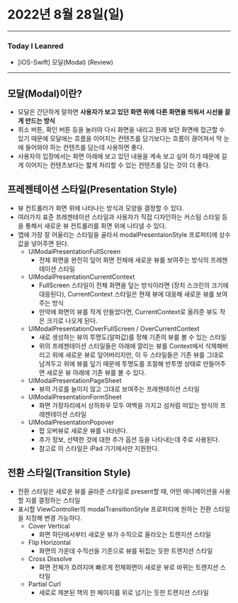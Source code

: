 # 2022년 8월 28일(일)

----

### Today I Leanred 

- [iOS-Swift] 모달(Modal) (Review)

---

## 모달(Modal)이란?

- 모달은 간단하게 말하면 **사용자가 보고 있던 화면 위에 다른 화면을 띄워서 시선을 끌게 만드는 방식** 
- 취소 버튼, 확인 버튼 등을 눌러야 다시 화면을 내리고 원래 보던 화면에 접근할 수 있기 때문에 모달에는 흐름을 이어지는 컨텐츠를 담기보다는 흐름이 끊어져서 딱 눈에 들어와야 하는 컨텐츠를 담는데 사용하면 좋다.
- 사용자의 입장에서는 화면 아래에 보고 있던 내용을 계속 보고 싶어 하기 때문에 길게 이어지는 컨텐츠보다는 짧게 처리할 수 있는 컨텐츠를 담는 것이 더 좋다.

## 프레젠테이션 스타일(Presentation Style)

- 뷰 컨트롤러가 화면 위에 나타나는 방식과 모양을 결정할 수 있다.
- 여러가지 표준 프레젠테이션 스타일과 사용자가 직접 디자인하는 커스텀 스타일 등을 통해서 새로운 뷰 컨트롤러를 화면 위에 나타낼 수 있다.
- 앱에 가장 잘 어울리는 스타일을 골라서 modalPresentaionStyle 프로퍼티에 상수 값을 넣어주면 된다.
  - UIModalPresentationFullScreen
    - 전체 화면을 완전히 덮어 화면 전체에 새로운 뷰를 보여주는 방식의 프레젠테이션 스타일 
  - UIModalPresentationCurrentContext
    - FullScreen 스타일이 전체 화면을 덮는 방식이라면 (장치 스크린의 크기에 대응된다), CurrentContext 스타일은 현재 뷰에 대응해 새로운 뷰를 보여주는 방식 
    - 만약에 화면의 뷰를 작게 만들었다면, CurrentContext로 올려준 뷰도 작은 크기로 나오게 된다.
  - UIModalPresentationOverFullScreen / OverCurrentContext
    - 새로 생성하는 뷰의 투명도(알파값)를 정해 기존의 뷰를 볼 수 있는 스타일 
    - 위의 프레젠테이션 스타일들은 아래에 깔리는 뷰를 Context에서 삭제해버리고 위에 새로운 뷰로 덮어버리지만, 이 두 스타일들은 기존 뷰를 그대로 남겨두고 위에 뷰를 덮기 때문에 투명도를 조절해 반투명 상태로 만들어주면 새로운 뷰 아래에 기존 뷰를 볼 수 있다.
  - UIModalPresentationPageSheet
    - 뷰의 가로를 늘이지 않고 그대로 보여주는 프레젠테이션 스타일 
  - UIModalPresentationFormSheet
    - 화면 가장자리에서 상하좌우 모두 여백을 가지고 섬처럼 떠있는 방식의 프레젠테이션 스타일 
  - UIModalPresentationPopover
    - 팝 오버뷰로 새로운 뷰를 나타낸다.
    - 추가 정보, 선택한 것에 대한 추가 옵션 등을 나타내는데 주로 사용된다.
    - 참고로 이 스타일은 iPad 기기에서만 지원한다.

## 전환 스타일(Transition Style)

- 전환 스타일은 새로운 뷰를 골라준 스타일로 present할 때, 어떤 애니메이션을 사용할 지를 결정하는 스타일
- 표시할 ViewController의 modalTransitionStyle 프로퍼티에 원하는 전환 스타일을 지정해 변경 가능하다.
  - Cover Vertical
    - 화면 하단에서부터 새로운 뷰가 수직으로 올라오는 트랜지션 스타일
  - Flip Horizontal 
    - 화면의 가운데 수직선을 기준으로 뷰를 뒤집는 듯한 트랜지션 스타일
  - Cross Dissolve
    - 화면 전체가 흐려지며 빠르게 전체화면이 새로운 뷰로 바뀌는 트랜지션 스타일 
  - Partial Curl
    - 세로로 제본된 책의 한 페이지를 위로 넘기는 듯한 트랜지션 스타일